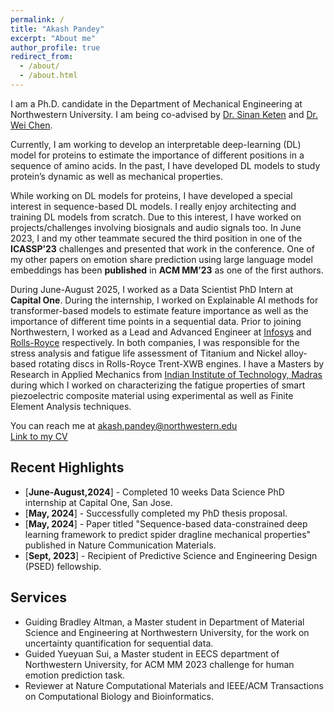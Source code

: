 ```yaml
---
permalink: /
title: "Akash Pandey"
excerpt: "About me"
author_profile: true
redirect_from: 
  - /about/
  - /about.html
---
```

I am a Ph.D. candidate in the Department of Mechanical Engineering at Northwestern University. I am being co-advised by [Dr. Sinan Keten](https://www.keten-group.northwestern.edu/) and [Dr. Wei Chen](https://ideal.mech.northwestern.edu/). 

Currently, I am working to develop an interpretable deep-learning (DL) model for proteins to estimate the importance of different positions in a sequence of amino acids. In the past, I have developed DL models to study protein’s dynamic as well as mechanical properties. 

While working on DL models for proteins, I have developed a special interest in sequence-based DL models. I really enjoy architecting and training DL models from scratch. Due to this interest, I have worked on projects/challenges involving biosignals and audio signals too. In June 2023, I and my other teammate secured the third position in one of the **ICASSP’23** challenges and presented that work in the conference. One of my other papers on emotion share prediction using large language model embeddings has been **published** in **ACM MM’23** as one of the first authors.

During June-August 2025, I worked as a Data Scientist PhD Intern at **Capital One**. During the internship, I worked on Explainable AI methods for transformer-based models to estimate feature importance as well as the importance of different time points in a sequential data. Prior to joining Northwestern, I worked as a Lead and Advanced Engineer at [Infosys](https://www.infosys.com/) and [Rolls-Royce](https://www.rolls-royce.com/products-and-services/civil-aerospace.aspx) respectively. In both companies, I was responsible for the stress analysis and fatigue life assessment of Titanium and Nickel alloy-based rotating discs in Rolls-Royce Trent-XWB engines. I have a Masters by Research in Applied Mechanics from [Indian Institute of Technology, Madras](https://www.iitm.ac.in/) during which I worked on characterizing the fatigue properties of smart piezoelectric composite material using experimental as well as Finite Element Analysis techniques. 

You can reach me at akash.pandey@northwestern.edu <br>
[Link to my CV](https://pandeyakash23.github.io/akashapandey.github.io/files/Akash_CV.pdf)

## Recent Highlights  
* [**June-August,2024**] - Completed 10 weeks Data Science PhD internship at Capital One, San Jose. 
* [**May, 2024**] - Successfully completed my PhD thesis proposal. 
* [**May, 2024**] - Paper titled "Sequence-based data-constrained deep learning framework to predict spider dragline mechanical properties" published in Nature Communication Materials. 
* [**Sept, 2023**] - Recipient of Predictive Science and Engineering Design (PSED) fellowship. 

## Services
* Guiding Bradley Altman, a Master student in Department of Material Science and Engineering at Northwestern University, for the work on uncertainty quantification for sequential data.
* Guided Yueyuan Sui, a Master student in EECS department of Northwestern University, for ACM MM 2023 challenge for human emotion prediction task.
* Reviewer at Nature Computational Materials and IEEE/ACM Transactions on Computational Biology and Bioinformatics.
